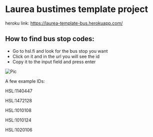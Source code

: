 # Laurea bustimes template project

heroku link: https://laurea-template-bus.herokuapp.com/

## How to find bus stop codes:

* Go to hsl.fi and look for the bus stop you want
* Click on it and in the url you will see the id
* Copy it to the input field and press enter

![Pic](https://i.ibb.co/71wXmbx/example-img.png)



A few example IDs:

HSL:1140447

HSL:1472128

HSL:1010108

HSL:1010124

HSL:1020106
